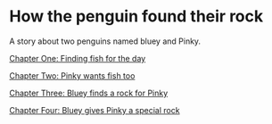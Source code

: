 # How the penguin found their rock

A story about two penguins named bluey and Pinky.
<p> </p>
<a href = "chapter1.html" > Chapter One: Finding fish for the day </a>
<p> </p>
<a href = "chapter2.html" > Chapter Two: Pinky wants fish too </a>
<p> </p>
<a href = "chapter3.html" > Chapter Three: Bluey finds a rock for Pinky </a>
<p> </p>
<a href = "chapter4.html" > Chapter Four: Bluey gives Pinky a special rock </a>

